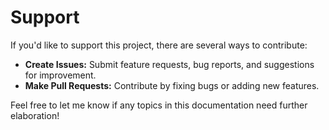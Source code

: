 # Support

If you'd like to support this project, there are several ways to contribute:

- **Create Issues:** Submit feature requests, bug reports, and suggestions for improvement.
- **Make Pull Requests:** Contribute by fixing bugs or adding new features.

Feel free to let me know if any topics in this documentation need further elaboration!

